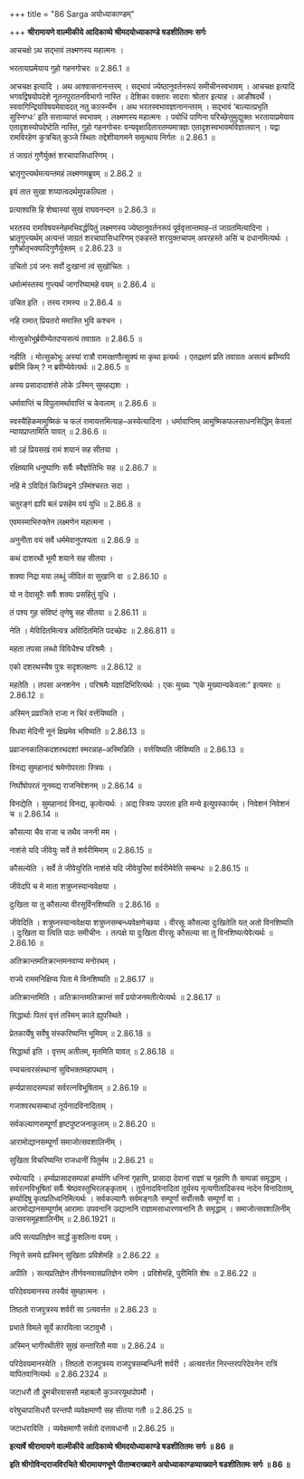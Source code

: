 +++
title = "86 Sarga अयोध्याकाण्डम्"

+++
**श्रीरामायणे वाल्मीकीये आदिकाव्ये श्रीमदयोध्याकाण्डे षडशीतितमः सर्गः**

आचचक्षे ऽथ सद्भावं लक्ष्मणस्य महात्मनः ।

भरतायाप्रमेयाय गुहो गहनगोचरः ॥ 2.86.1 ॥

आचचक्ष इत्यादि । अथ आश्वासनानन्तरम् । सद्भावं ज्येष्ठानुवर्तनरूपं समीचीनस्वभावम् । आचचक्ष इत्यादि भगवद्विषयोपदेशे नूतनपुरातनविभागो नास्ति । देशिका वक्तारः सादराः श्रोतार इत्याह । आङीषदर्थे । स्ववागिन्द्रियविषयमेवावदत् नतु कार्त्स्न्येन । अथ भरतस्वभावज्ञानानन्तरम् । सद्भावं ‘बाल्यात्प्रभृति सुस्निग्धः’ इति सत्ताव्याप्तं स्वभावम् । लक्ष्मणस्य महात्मनः । पयोधिं पाणिना परिच्छेत्तुमुद्युक्तः भरतायाप्रमेयाय एतादृशस्योपदेष्टेति नास्ति, गुहो गहनगोचरः वन्यवृक्षादितारतम्यमात्रज्ञः एतादृशस्वभावमविज्ञातवान् । यद्वा रामविरहेण कुत्रचित् कुञ्जे स्थितः तद्देशीयागमने समुत्थाय निर्गतः ॥ 2.86.1 ॥

तं जाग्रतं गुणैर्युक्तं शरचापासिधारिणम् ।

भ्रातृगुप्त्यर्थमत्यन्तमहं लक्ष्मणमब्रुवम् ॥ 2.86.2 ॥

इयं तात सुखा शय्यात्वदर्थमुपकल्पिता ।

प्रत्याश्वसि हि शेष्वास्यां सुखं राघवनन्दन ॥ 2.86.3 ॥

भरतस्य रामविषयस्नेहमभिवर्द्धयितुं लक्ष्मणस्य ज्येष्ठानुवर्तनरूपं पूर्ववृत्तान्तमाह–तं जाग्रतमित्यादिना । भ्रातृगुप्त्यर्थम् अत्यन्तं जाग्रतं शरचापासिधारिणम् एकहस्ते शरयुक्तचापम् अपरहस्ते असिं च दधानमित्यर्थः । गुणैर्भ्रातृभक्यादिगुणैर्युक्तम् ॥ 2.86.23 ॥

उचितो ऽयं जनः सर्वो दुःखानां त्वं सुखोचितः ।

धर्मात्मंस्तस्य गुप्त्यर्थं जागरिष्यामहे वयम् ॥ 2.86.4 ॥

उचित इति । तस्य रामस्य ॥ 2.86.4 ॥

नहि रामात् प्रियतरो ममास्ति भुवि कश्चन ।

मोत्सुकोभूर्ब्रवीम्येतदप्यसत्यं तवाग्रतः ॥ 2.86.5 ॥

नहीति । मोत्सुकोभूः अस्यां रात्रौ रामरक्षणौत्सुक्यं मा कृथा इत्यर्थः । एतद्रक्षणं प्रति तवाग्रतः असत्यं ब्रवीम्यपि ब्रवीमि किम् ? न ब्रवीम्येवेत्यर्थः ॥ 2.86.5 ॥

अस्य प्रसादादाशंसे लोके ऽस्मिन् सुमहद्यशः ।

धर्मावाप्तिं च विपुलामर्थावाप्तिं च केवलाम् ॥ 2.86.6 ॥

स्वस्यैहिकमामुष्मिकं च फलं रामायत्तमित्याह–अस्येत्यादिना । धर्मावाप्तिम् आमुष्मिकफलसाधनसिद्धिम् केवलां न्यायप्राप्तामिति यावत् ॥ 2.86.6 ॥

सो ऽहं प्रियसखं रामं शयानं सह सीतया ।

रक्षिष्यामि धनुष्पाणिः सर्वैः स्वैर्ज्ञातिभिः सह ॥ 2.86.7 ॥

नहि मे ऽविदितं किञ्चिद्वने ऽस्मिंश्चरतः सदा ।

चतुरङ्गं ह्यपि बलं प्रसहेम वयं युधि ॥ 2.86.8 ॥

एवमस्माभिरुक्तेन लक्ष्मणेन महात्मना ।

अनुनीता वयं सर्वे धर्ममेवानुपश्यता ॥ 2.86.9 ॥

कथं दाशरथौ भूमौ शयाने सह सीतया ।

शक्या निद्रा मया लब्धुं जीवितं वा सुखानि वा ॥ 2.86.10 ॥

यो न देवासूरैः सर्वैः शक्यः प्रसहितुं युधि ।

तं पश्य गुह संविष्टं तृणेषु सह सीतया ॥ 2.86.11 ॥

नेति । मेविदितमित्यत्र अविदितमिति पदच्छेदः ॥ 2.86.811 ॥

महता तपसा लब्धो विविधैश्च परिश्रमैः ।

एको दशरथस्यैष पुत्रः सदृशलक्षणः ॥ 2.86.12 ॥

महतेति । तपसा अनशनेन । परिश्रमैः यज्ञादिभिरित्यर्थः । एकः मुख्यः “एके मुख्यान्यकेवलाः” इत्यमरः ॥ 2.86.12 ॥

अस्मिन् प्रव्राजिते राजा न चिरं वर्त्तयिष्यति ।

विधवा मेदिनी नूनं क्षिप्रमेव भविष्यति ॥ 2.86.13 ॥

प्रव्राजनकालिकदशरथदशां स्मरन्नाह–अस्मिन्निति । वर्त्तयिष्यति जीविष्यति ॥ 2.86.13 ॥

विनद्य सुमहानादं श्रमेणोपरताः स्त्रियः ।

निर्घोषोपरतं नूनमद्य राजनिवेशनम् ॥ 2.86.14 ॥

विनद्येति । सुमहानादं विनद्य, कृत्वेत्यर्थः । अद्य स्त्रियः उपरता इति मन्ये इत्युपस्कार्यम् । निवेशनं निवेशनं च ॥ 2.86.14 ॥

कौसल्या चैव राजा च तथैव जननी मम ।

नाशंसे यदि जीवेयुः सर्वे ते शर्वरीमिमाम् ॥ 2.86.15 ॥

कौसल्येति । सर्वे ते जीवेयुरिति नाशंसे यदि जीवेयुरिमां शर्वरीमेवेति सम्बन्धः ॥ 2.86.15 ॥

जीवेदपि च मे माता शत्रुघ्नस्यान्ववेक्षया ।

दुःखिता या तु कौसल्या वीरसूर्विनशिष्यति ॥ 2.86.16 ॥

जीवेदिति । शत्रुघ्नस्यान्ववेक्षया शत्रुघ्नसम्बन्ध्यवेक्षणेच्छया । वीरसूः कौसल्या दुःखितेति यत् अतो विनशिष्यति । दुःखिता या त्विति पाठः समीचीनः । तत्पक्षे या दुःखिता वीरसूः कौसल्या सा तु विनशिष्यत्येवेत्यर्थः ॥ 2.86.16 ॥

अतिक्रान्तमतिक्रान्तमनवाप्य मनोरथम् ।

राज्ये राममनिक्षिप्य पिता मे विनशिष्यति ॥ 2.86.17 ॥

अतिक्रान्तमिति । अतिक्रान्तमतिक्रान्तं सर्वं प्रयोजनमतीत्येत्यर्थः ॥ 2.86.17 ॥

सिद्धार्थाः पितरं वृत्तं तस्मिन् काले ह्युपस्थिते ।

प्रेतकार्येषु सर्वेषु संस्करिष्यन्ति भूमिपम् ॥ 2.86.18 ॥

सिद्धार्था इति । वृत्तम् अतीतम्, मृतमिति यावत् ॥ 2.86.18 ॥

रम्यचत्वरसंस्थानां सुविभक्तमहापथाम् ।

हर्म्यप्रासादसम्पन्नां सर्वरत्नविभूषिताम् ॥ 2.86.19 ॥

गजाश्वरथसम्बाधां तूर्यनादविनादिताम् ।

सर्वकल्याणसम्पूर्णां हृष्टपुष्टजनाकुलाम् ॥ 2.86.20 ॥

आरामोद्यानसम्पूर्णां समाजोत्सवशालिनीम् ।

सुखिता विचरिष्यन्ति राजधानीं पितुर्मम ॥ 2.86.21 ॥

रम्येत्यादि । हर्म्यप्रासादसम्पन्नां हर्म्याणि धनिनां गृहाणि, प्रासादा देवानां राज्ञां च गृहाणि तैः सम्पन्नां समृद्धाम् । सर्वरत्नविभूषितां सर्वैः श्रेष्ठवस्तुभिरलङ्कृताम् । तूर्यनादविनादितां तूर्यस्य नृत्यगीतादिकस्य नादेन विनादिताम्, हर्म्यादिषु कृतप्रतिध्वनिमित्यर्थः । सर्वकल्याणैः सर्वमङ्गलैः सम्पूर्णां सर्वोत्सवैः सम्पूर्णां वा । आरामोद्यानसम्पूर्णाम् आरामाः उपवनानि उद्यानानि राज्ञामसाधारणवनानि तैः समृद्धाम् । समाजोत्सवशालिनीम् उत्सवसमूहशालिनीम् ॥ 2.86.1921 ॥

अपि सत्यप्रतिज्ञेन सार्द्धं कुशलिना वयम् ।

निवृत्ते समये ह्यस्मिन् सुखिताः प्रविशेमहि ॥ 2.86.22 ॥

अपीति । सत्यप्रतिज्ञेन तीर्णवनवासप्रतिज्ञेन रामेण । प्रविशेमहि, पुरीमिति शेषः ॥ 2.86.22 ॥

परिदेवयमानस्य तस्यैवं सुमहात्मनः ।

तिष्ठतो राजपुत्रस्य शर्वरी सा ऽत्यवर्त्तत ॥ 2.86.23 ॥

प्रभाते विमले सूर्ये कारयित्वा जटावुभौ ।

अस्मिन् भागीरथीतीरे सुखं सन्तारितौ मया ॥ 2.86.24 ॥

परिदेवयमानस्येति । तिष्ठतो राजपुत्रस्य राजपुत्रसम्बन्धिनी शर्वरी । अत्यवर्त्तत निरन्तरपरिदेवनेन रात्रिं यापितवानित्यर्थः ॥ 2.86.2324 ॥

जटाधरौ तौ द्रुमचीरवाससौ महाबलौ कुञ्जरयूथपोपमौ ।

वरेषुचापासिधरौ परन्तपौ व्यवेक्षमाणौ सह सीतया गतौ ॥ 2.86.25 ॥

जटाधराविति । व्यवेक्षमाणौ सर्वतो दत्तावधानौ ॥ 2.86.25 ॥

**इत्यार्षे श्रीरामायणे वाल्मीकीये आदिकाव्ये श्रीमदयोध्याकाण्डे षडशीतितमः सर्गः ॥ 86 ॥**

**इति श्रीगोविन्दराजविरचिते श्रीरामायणभूणे पीताम्बराख्याने अयोध्याकाण्डव्याख्याने षडशीतितमः सर्गः ॥ 86 ॥**

